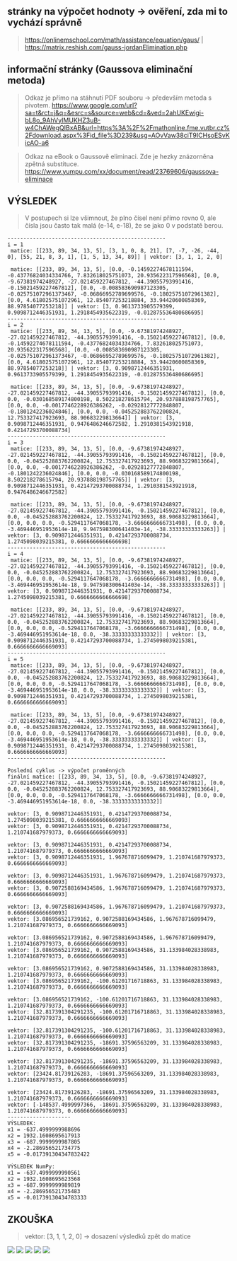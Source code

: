 ## stránky na výpočet hodnoty -> ověření, zda mi to vychází správně
>https://onlinemschool.com/math/assistance/equation/gaus/ | https://matrix.reshish.com/gauss-jordanElimination.php

## informační stránky (Gaussova eliminační metoda)
>Odkaz je přímo na stáhnutí PDF souboru -> především metoda s pivotem.
>https://www.google.com/url?sa=t&rct=j&q=&esrc=s&source=web&cd=&ved=2ahUKEwigi-bL8o_9AhVyIMUKHZ3uB-w4ChAWegQIBxAB&url=https%3A%2F%2Fmathonline.fme.vutbr.cz%2Fdownload.aspx%3Fid_file%3D239&usg=AOvVaw38ciT9ICHsoESvKicAO-a6

>Odkaz na eBook o Gaussově eliminaci. Zde je hezky znázorněna zpětná substituce.
>https://www.yumpu.com/xx/document/read/23769606/gaussova-eliminace

## VÝSLEDEK
>V postupech si lze všimnout, že plno čísel není přímo rovno 0, ale čísla jsou často tak malá (e-14, e-18), že se jako 0 v podstatě berou.
```
--------------------------------------------------
i = 1
 matice: [[233, 89, 34, 13, 5], [3, 1, 0, 8, 21], [7, -7, -26, -44, 0], [55, 21, 8, 3, 1], [1, 5, 13, 34, 89]] | vektor: [3, 1, 1, 2, 0]

 matice: [[233, 89, 34, 13, 5], [0.0, -0.14592274678111594, -0.43776824034334766, 7.832618025751073, 20.935622317596568], [0.0, -9.67381974248927, -27.021459227467812, -44.39055793991416, -0.15021459227467812], [0.0, -0.008583690987123305, -0.025751072961373467, -0.06866952789699576, -0.18025751072961382], [0.0, 4.618025751072961, 12.854077253218884, 33.94420600858369, 88.97854077253218]] | vektor: [3, 0.9613733905579399, 0.9098712446351931, 1.2918454935622319, -0.012875536480686695]
--------------------------------------------------
i = 2
 matice: [[233, 89, 34, 13, 5], [0.0, -9.67381974248927, -27.021459227467812, -44.39055793991416, -0.15021459227467812], [0.0, -0.14592274678111594, -0.43776824034334766, 7.832618025751073, 20.935622317596568], [0.0, -0.008583690987123305, -0.025751072961373467, -0.06866952789699576, -0.18025751072961382], [0.0, 4.618025751072961, 12.854077253218884, 33.94420600858369, 88.97854077253218]] | vektor: [3, 0.9098712446351931, 0.9613733905579399, 1.2918454935622319, -0.012875536480686695]

 matice: [[233, 89, 34, 13, 5], [0.0, -9.67381974248927, -27.021459227467812, -44.39055793991416, -0.15021459227467812], [0.0, 0.0, -0.030168589174800198, 8.502218278615794, 20.937888198757765], [0.0, 0.0, -0.0017746228926386262, -0.02928127772848807, -0.1801242236024846], [0.0, 0.0, -0.045252883762200824, 12.753327417923693, 88.90683229813664]] | vektor: [3, 0.9098712446351931, 0.9476486246672582, 1.2910381543921918, 0.42147293700088734]
--------------------------------------------------
i = 3
 matice: [[233, 89, 34, 13, 5], [0.0, -9.67381974248927, -27.021459227467812, -44.39055793991416, -0.15021459227467812], [0.0, 0.0, -0.045252883762200824, 12.753327417923693, 88.90683229813664], [0.0, 0.0, -0.0017746228926386262, -0.02928127772848807, -0.1801242236024846], [0.0, 0.0, -0.030168589174800198, 8.502218278615794, 20.937888198757765]] | vektor: [3, 0.9098712446351931, 0.42147293700088734, 1.2910381543921918, 0.9476486246672582]

 matice: [[233, 89, 34, 13, 5], [0.0, -9.67381974248927, -27.021459227467812, -44.39055793991416, -0.15021459227467812], [0.0, 0.0, -0.045252883762200824, 12.753327417923693, 88.90683229813664], [0.0, 0.0, 0.0, -0.5294117647068178, -3.6666666666731498], [0.0, 0.0, -3.469446951953614e-18, 9.947598300641403e-14, -38.33333333333263]] | vektor: [3, 0.9098712446351931, 0.42147293700088734, 1.2745098039215381, 0.6666666666666698]
--------------------------------------------------
i = 4
 matice: [[233, 89, 34, 13, 5], [0.0, -9.67381974248927, -27.021459227467812, -44.39055793991416, -0.15021459227467812], [0.0, 0.0, -0.045252883762200824, 12.753327417923693, 88.90683229813664], [0.0, 0.0, 0.0, -0.5294117647068178, -3.6666666666731498], [0.0, 0.0, -3.469446951953614e-18, 9.947598300641403e-14, -38.33333333333263]] | vektor: [3, 0.9098712446351931, 0.42147293700088734, 1.2745098039215381, 0.6666666666666698]

 matice: [[233, 89, 34, 13, 5], [0.0, -9.67381974248927, -27.021459227467812, -44.39055793991416, -0.15021459227467812], [0.0, 0.0, -0.045252883762200824, 12.753327417923693, 88.90683229813664], [0.0, 0.0, 0.0, -0.5294117647068178, -3.6666666666731498], [0.0, 0.0, -3.469446951953614e-18, 0.0, -38.33333333333332]] | vektor: [3, 0.9098712446351931, 0.42147293700088734, 1.2745098039215381, 0.6666666666669093]
--------------------------------------------------
i = 5
 matice: [[233, 89, 34, 13, 5], [0.0, -9.67381974248927, -27.021459227467812, -44.39055793991416, -0.15021459227467812], [0.0, 0.0, -0.045252883762200824, 12.753327417923693, 88.90683229813664], [0.0, 0.0, 0.0, -0.5294117647068178, -3.6666666666731498], [0.0, 0.0, -3.469446951953614e-18, 0.0, -38.33333333333332]] | vektor: [3, 0.9098712446351931, 0.42147293700088734, 1.2745098039215381, 0.6666666666669093]

 matice: [[233, 89, 34, 13, 5], [0.0, -9.67381974248927, -27.021459227467812, -44.39055793991416, -0.15021459227467812], [0.0, 0.0, -0.045252883762200824, 12.753327417923693, 88.90683229813664], [0.0, 0.0, 0.0, -0.5294117647068178, -3.6666666666731498], [0.0, 0.0, -3.469446951953614e-18, 0.0, -38.33333333333332]] | vektor: [3, 0.9098712446351931, 0.42147293700088734, 1.2745098039215381, 0.6666666666669093]
--------------------------------------------------

Poslední cyklus -> výpočet proměnných
finální matice: [[233, 89, 34, 13, 5], [0.0, -9.67381974248927, -27.021459227467812, -44.39055793991416, -0.15021459227467812], [0.0, 0.0, -0.045252883762200824, 12.753327417923693, 88.90683229813664], [0.0, 0.0, 0.0, -0.5294117647068178, -3.6666666666731498], [0.0, 0.0, -3.469446951953614e-18, 0.0, -38.33333333333332]]

vektor: [3, 0.9098712446351931, 0.42147293700088734, 1.2745098039215381, 0.6666666666669093]
vektor: [3, 0.9098712446351931, 0.42147293700088734, 1.210741687979373, 0.6666666666669093]

vektor: [3, 0.9098712446351931, 0.42147293700088734, 1.210741687979373, 0.6666666666669093]
vektor: [3, 0.9098712446351931, 1.967678716099479, 1.210741687979373, 0.6666666666669093]

vektor: [3, 0.9098712446351931, 1.967678716099479, 1.210741687979373, 0.6666666666669093]
vektor: [3, 0.9072588169434586, 1.967678716099479, 1.210741687979373, 0.6666666666669093]

vektor: [3, 0.9072588169434586, 1.967678716099479, 1.210741687979373, 0.6666666666669093]
vektor: [3.086956521739162, 0.9072588169434586, 1.967678716099479, 1.210741687979373, 0.6666666666669093]

vektor: [3.086956521739162, 0.9072588169434586, 1.967678716099479, 1.210741687979373, 0.6666666666669093]
vektor: [3.086956521739162, 0.9072588169434586, 31.133984028338983, 1.210741687979373, 0.6666666666669093]

vektor: [3.086956521739162, 0.9072588169434586, 31.133984028338983, 1.210741687979373, 0.6666666666669093]
vektor: [3.086956521739162, -100.61201716718863, 31.133984028338983, 1.210741687979373, 0.6666666666669093]

vektor: [3.086956521739162, -100.61201716718863, 31.133984028338983, 1.210741687979373, 0.6666666666669093]
vektor: [32.817391304291235, -100.61201716718863, 31.133984028338983, 1.210741687979373, 0.6666666666669093]

vektor: [32.817391304291235, -100.61201716718863, 31.133984028338983, 1.210741687979373, 0.6666666666669093]
vektor: [32.817391304291235, -18691.37596563209, 31.133984028338983, 1.210741687979373, 0.6666666666669093]

vektor: [32.817391304291235, -18691.37596563209, 31.133984028338983, 1.210741687979373, 0.6666666666669093]
vektor: [23424.81739126283, -18691.37596563209, 31.133984028338983, 1.210741687979373, 0.6666666666669093]

vektor: [23424.81739126283, -18691.37596563209, 31.133984028338983, 1.210741687979373, 0.6666666666669093]
vektor: [-148537.4999997366, -18691.37596563209, 31.133984028338983, 1.210741687979373, 0.6666666666669093]
--------------------
VÝSLEDEK:
x1 = -637.4999999988696
x2 = 1932.1608695617913
x3 = -687.9999999987805
x4 = -2.286956521734775
x5 = -0.017391304347832422
 
VÝSLEDEK NumPy:
x1 = -637.4999999990561
x2 = 1932.1608695623568
x3 = -687.9999999989819
x4 = -2.286956521735483
x5 = -0.01739130434783333

```

## ZKOUŠKA
>vektor: [3, 1, 1, 2, 0] -> dosazení výsledků zpět do matice
<img src='https://github.com/jmoravec01/NUM/blob/master/zkouska/1.png'/>
<img src='https://github.com/jmoravec01/NUM/blob/master/zkouska/2.png'/>
<img src='https://github.com/jmoravec01/NUM/blob/master/zkouska/3.png'/>
<img src='https://github.com/jmoravec01/NUM/blob/master/zkouska/4.png'/>
<img src='https://github.com/jmoravec01/NUM/blob/master/zkouska/5.png'/>